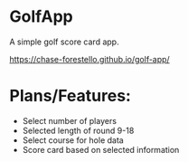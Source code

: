 # GolfApp
A simple golf score card app.

https://chase-forestello.github.io/golf-app/

# Plans/Features:
<ul>
  <li>
    Select number of players
  </li>
  <li>
    Selected length of round 9-18
  </li>
  <li>
    Select course for hole data
  </li>
  <li>
    Score card based on selected information
  </li>
</ul>
